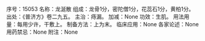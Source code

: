 序号：15053
名称：龙涎散
组成：龙骨1分，密陀僧1分，花蕊石1分，黄柏1分。
出处：《普济方》卷二九五。
主治：痔漏。
加减：None
功效：生肌。
用法用量：每用少许，干敷上。
制备方法：上为末。
临床应用：None
各家论述：None
用药禁忌：None
附注：None
